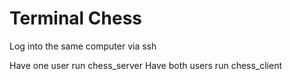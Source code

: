 # Terminal Chess
Log into the same computer via ssh 

Have one user run chess_server
Have both users run chess_client

